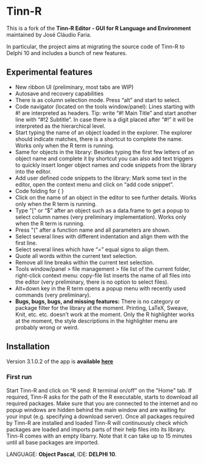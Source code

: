 # Tinn-R

This is a fork of the **Tinn-R Editor - GUI for R Language and Environment** maintained by José Cláudio Faria.

In particular, the project aims at migrating the source code of Tinn-R to Delphi 10 and includes a bunch of new features.
## Experimental features
- New ribbon UI (preliminary, most tabs are WIP) 
- Autosave and recovery capabilities
- There is as column selection mode. Press “alt” and start to select.
-  Code navigator (located on the tools window/panel): Lines starting with #! are interpreted as headers. Tip: write “#! Main Title” and start another line with “#!2 Subtitle”. In case there is a digit placed after “#!” it will be interpreted as the hierarchical level. 
- Start typing the name of an object loaded in the explorer. The explorer should indicate matches, there is a shortcut to complete the name. Works only when the R term is running.
- Same for objects in the library: Besides typing the first few letters of an object name and complete it by shortcut you can also add text triggers to quickly insert longer object names and code snippets from the library into the editor.
- Add user defined code snippets to the library: Mark some text in the editor, open the context menu and click on “add code snippet”.
- Code folding for { }
- Click on the name of an object in the editor to see further details. Works only when the R term is running.
- Type "[" or “$” after an object such as a data.frame to get a popup to select column names (very preliminary implementation). Works only when the R term is running.
- Press "(" after a function name and all parameters are shown.
- Select several lines with different indentation and align them with the first line.
- Select several lines which have  “=” equal signs to align them.
- Quote all words within the current text selection.
- Remove all line breaks within the current text selection.
- Tools window/panel > file management > file list of the current folder, right-click context menu: copy-file list inserts the name of all files into the editor (very preliminary, there is no option to select files).
- Alt+down key in the R term opens a popup menu with recently used commands (very preliminary).
- **Bugs, bugs, bugs, and missing features:** There is no category or package filter for the library at the moment. Printing, LaTeX, Sweave, Knit, etc. etc. doesn’t work at the moment. Only the R highlighter works at the moment, the style descriptions in the highlighter menu are probably wrong or weird.  

## Installation
Version 3.1.0.2 of the app is **available [here](https://github.com/MarcoPortmann/Tinn-R/blob/Delphi-XE/Tinn_R/install_setup/bin/Tinn-R_3.1.0.2_setup.exe?raw=true)**

### First run
Start Tinn-R and click on “R send: R terminal on/off” on the "Home" tab. If required, Tinn-R asks for the path of the R executable, starts to download all required packages. Make sure that you are connected to the internet and no popup windows are hidden behind the main window and are waiting for your input (e.g. specifying a download server). Once all packages required by Tinn-R are installed and loaded Tinn-R will continuously check which packages are loaded and imports parts of their help files into its library. Tinn-R comes with an empty libarry. Note that it can take up to 15 minutes until all base packages are imported. 



LANGUAGE: **Object Pascal**, IDE: **DELPHI 10**.
